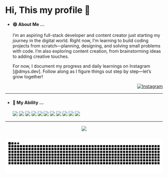 # Hi, This my profile 👋

<!--
**Dmiyo/Dmiyo** is a ✨ _special_ ✨ repository because its `README.md` (this file) appears on your GitHub profile.

Here are some ideas to get you started:

- 🔭 I’m currently working on ...
- 🌱 I’m currently learning ...
- 👯 I’m looking to collaborate on ...
- 🤔 I’m looking for help with ...
- 💬 Ask me about ...
- 📫 How to reach me: ...
- 😄 Pronouns: ...
- ⚡ Fun fact: ...
-->
- <h4> 😄 About Me ... </h4>
    <p>I’m an aspiring full-stack developer and content creator just starting my journey in the digital world. Right now, I’m learning to build coding projects from scratch—planning, designing, and solving small problems with code. I’m also exploring content creation, from brainstorming ideas to adding creative touches.

    For now, I document my progress and daily learnings on Instagram [@dmys.dev]. Follow along as I figure things out step by step—let’s grow together!</p>
    <div align="right">
    <a href="https://www.instagram.com/dmys.dev/" target="blank">
      <img src="https://img.shields.io/badge/Instagram-E4405F?style=social&logo=instagram&logoColor=red" alt="Instagram" />
    </a>
    </div>
    
***
- <h4> 🌱 My Ability ... </h4>
  <p>
    <img src="https://img.shields.io/badge/HTML5-E34F26?logo=html5&logoColor=white" />
    <img src="https://img.shields.io/badge/CSS3-1572B6?logo=css3&logoColor=white" />
    <img src="https://img.shields.io/badge/Dart-0175C2?logo=dart&logoColor=white" />
    <img src="https://img.shields.io/badge/JavaScript-323330?logo=javascript&logoColor=F7DF1E" />
    <img src="https://img.shields.io/badge/PHP-777BB4?logo=php&logoColor=white" />
    <img src="https://img.shields.io/badge/Bootstrap-563D7C?logo=bootstrap&logoColor=white" />
    <img src="https://img.shields.io/badge/Laravel-FF2D20?logo=laravel&logoColor=white" />
    <img src="https://img.shields.io/badge/Tailwind_CSS-38B2AC?logo=tailwind-css&logoColor=white" />
    <img src="https://img.shields.io/badge/Adobe%20Illustrator-FF9A00?logo=adobe%20illustrator&logoColor=white" />
    <img src="https://img.shields.io/badge/Figma-F24E1E?logo=figma&logoColor=white" />
    <img src="https://img.shields.io/badge/Canva-%2300C4CC.svg?&logo=Canva&logoColor=white" />
  </p>
*** 
<div align="center">
  <img src="https://profile-counter.glitch.me/Dmiyo/count.svg?"  />
</div>

###

<div align="center">
<img src="https://raw.githubusercontent.com/Dmiyo/Dmiyo/output/snake.svg" alt="Snake animation" />
</div>

###
